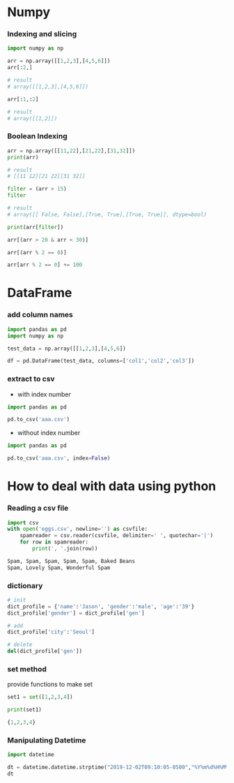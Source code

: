 # Numpy
### Indexing and slicing 
```python
import numpy as np

arr = np.array([[1,2,3],[4,5,6]])
arr[:2,]

# result
# array([[1,2,3],[4,5,6]])

arr[:1,:2]

# result
# array([[1,2]])

```

### Boolean Indexing
```python
arr = np.array([[11,22],[21,22],[31,32]])
print(arr)

# result 
# [[11 12][21 22][31 32]]

filter = (arr > 15)
filter

# result
# array([[ False, False],[True, True],[True, True]], dtype=bool)

print(arr[filter])

arr[(arr > 20 & arr < 30)]

arr[(arr % 2 == 0)]

arr[arr % 2 == 0] += 100
```

# DataFrame
### add column names
``` python
import pandas as pd
import numpy as np

test_data = np.array([[1,2,3],[4,5,6])

df = pd.DataFrame(test_data, columns=['col1','col2','col3'])
```

### extract to csv
- with index number
```python
import pandas as pd

pd.to_csv('aaa.csv')
```
- without index number
```python
import pandas as pd

pd.to_csv('aaa.csv', index=False)
```

# How to deal with data using python

### Reading a csv file

```python
import csv
with open('eggs.csv', newline='') as csvfile:
    spamreader = csv.reader(csvfile, delimiter=' ', quotechar='|')
    for row in spamreader:
        print(', '.join(row))

Spam, Spam, Spam, Spam, Spam, Baked Beans
Spam, Lovely Spam, Wonderful Spam
```

### dictionary

```python
# init
dict_profile = {'name':'Jason', 'gender':'male', 'age':'39'}
dict_profile['gender'] = dict_profile['gen']

# add 
dict_profile['city':'Seoul']

# delete
del(dict_profile['gen'])
```

### set method
provide functions to make set

```python
set1 = set([1,2,3,4])

print(set1)

{1,2,3,4}
```

### Manipulating Datetime 
```python
import datetime

dt = datetime.datetime.strptime("2019-12-02T09:10:05-0500","%Y%m%d%H%M%S")
dt
``` 
